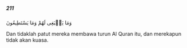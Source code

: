 ##### 211

<span class="ayah">وَمَا يَنۢبَغِى لَهُمْ وَمَا يَسْتَطِيعُونَ</span>

<span class="ayah_translation">Dan tidaklah patut mereka membawa turun Al Quran itu, dan merekapun tidak akan kuasa.</span>
